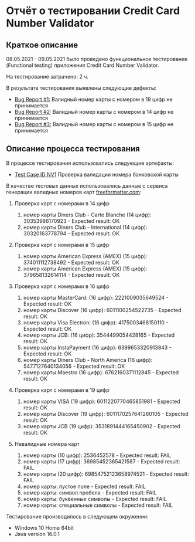 # Отчёт о тестировании Credit Card Number Validator

## Краткое описание

08.05.2021 - 09.05.2021 было проведено функциональное тестирование (Functional testing) приложения Credit Card Number Validator.

На тестирование затрачено: 2 ч.

В результате тестирования выявлены следующие дефекты:
* [Bug Report #1:](https://github.com/BabintsevaS/TestingNValidator/issues/1#issue-881720304) Валидный номер карты с номером в 19 цифр не принимается
* [Bug Report #2:](https://github.com/BabintsevaS/TestingNValidator/issues/2#issue-881728079)  Валидный номер карты с номером в 14 цифр не принимается
* [Bug Report #3:](https://github.com/BabintsevaS/TestingNValidator/issues/3) Валидный номер карты с номером в 15 цифр не принимается

## Описание процесса тестирования

В процессе тестирования использовались следующие артефакты:
* [Test Case ID NV1](https://github.com/BabintsevaS/TestingNValidator/blob/master/testcase1.md)  Проверка валидации номера банковской карты

В качестве тестовых данных использовались данные с сервиса генерации валидных номеров карт [freeformatter.com](https://freeformatter.com/credit-card-number-generator-validator.html):
1. Проверка карт с номерами в 14 цифр 
   1. номер карты Diners Club - Carte Blanche (14 цифр): 30353986170923 - Expected result: OK 
   1. номер карты Diners Club - International (14 цифр): 30320163778794 - Expected result: OK 

1. Проверка карт с номерами в 15 цифр 
   1. номер карты American Express (AMEX) (15 цифр): 374011112738492 - Expected result: OK 
   1. номер карты American Express (AMEX) (15 цифр): 379658132614114 - Expected result: OK 

1. Проверка карт с номерами в 16 цифр 
   1. номер карты MasterCard: (16 цифр): 2221009035649524 - Expected result:  OK 
   1. номер карты Discover (16 цифр): 6011100254522735 - Expected result:  OK 
   1. номер карты Visa Electron: (16 цифр): 4175003468150110 - Expected result:  OK 
   1. номер карты JCB: (16 цифр): 3544499054428165 - Expected result:  OK 
   1. номер карты InstaPayment (16 цифр): 6399653320913843 - Expected result:  OK 
   1. номер карты Diners Club - North America (16 цифр): 5477127640134056 - Expected result:  OK 
   1. номер карты Maestro (16 цифр): 6762160371112845 - Expected result:  OK 

1. Проверка карт с номерами в 19 цифр 
   1. номер карты VISA (19 цифр): 6011220770465851981 - Expected result: OK 
   1. номер карты Discover (19 цифр): 6011170257641260105 - Expected result: OK 
   1. номер карты JCB (19 цифр): 3531891444165450902 - Expected result: OK 

1. Невалидные номера карт
    1. номер карты (10 цифр): 2536452578 - Expected result: FAIL 
    1. номер карты (17 цифр): 36985452365421587 - Expected result: FAIL 
    1. номер карты (20 цифр): 69854752123658974521 - Expected result: FAIL
    1. номер карты: пустое поле - Expected result: FAIL 
    1. номер карты: символ пробела - Expected result: FAIL 
    1. номер карты: буквенные символы - Expected result: FAIL 
    1. номер карты: специальные символы - Expected result: FAIL

Тестирование производилось в следующем окружении:
* Windows 10 Home 64bit
* Java version 16.0.1

